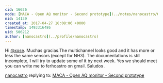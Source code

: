 ```yaml
---
cid: 16626
node: [MACA - Open AQ monitor - Second prototype](../notes/nanocastro/04-26-2017/maca-open-air-quality-monitor-project-in-latin-america)
nid: 14139
created_at: 2017-04-27 18:08:06 +0000
timestamp: 1493316486
uid: 506212
author: [nanocastro](../profile/nanocastro)
---
```


Hi [@xose](/profile/xose). Muchas gracias.The multichannel looks good and it has more or less the same sensors (except for NH3). The documentations is still incomplete, I will try to update some of it by next week.  Yes we should meet you can write me to ferhcastro on gmail. Saludos
.

[nanocastro](../profile/nanocastro) replying to: [MACA - Open AQ monitor - Second prototype](../notes/nanocastro/04-26-2017/maca-open-air-quality-monitor-project-in-latin-america)

